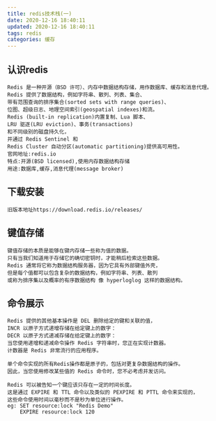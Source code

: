 ```yaml
---
title: redis技术栈(一)
date: 2020-12-16 18:40:11
updated: 2020-12-16 18:40:11
tags: redis
categories: 缓存
---
```

## 认识redis
    Redis 是一种开源（BSD 许可）、内存中数据结构存储，用作数据库、缓存和消息代理。 
    Redis 提供了数据结构，例如字符串、散列、列表、集合、
    带有范围查询的排序集合(sorted sets with range queries)、
    位图、超级日志、地理空间索引(geospatial indexes)和流。
    Redis (built-in replication)内置复制、Lua 脚本、
    LRU 驱逐(LRU eviction)、事务(transactions)
    和不同级别的磁盘持久化，
    并通过 Redis Sentinel 和 
    Redis Cluster 自动分区(automatic partitioning)提供高可用性。
    官网地址:redis.io
    特点:开源(BSD licensed),使用内存数据结构存储
    用途:数据库,缓存,消息代理(message broker)

## 下载安装
    旧版本地址https://download.redis.io/releases/

## 键值存储
    键值存储的本质是能够在键内存储一些称为值的数据。
    只有当我们知道用于存储它的确切密钥时，才能稍后检索这些数据。 
    Redis 通常将它称为数据结构服务器，因为它具有外部键值外壳，
    但是每个值都可以包含复杂的数据结构，例如字符串、列表、散列
    或称为排序集以及概率的有序数据结构 像 hyperloglog 这样的数据结构。
## 命令展示
    Redis 提供的其他基本操作是 DEL 删除给定的键和关联的值，
    INCR 以原子方式递增存储在给定键上的数字：
    DECR 以原子方式递减存储在给定键上的数字：
    当您使用递增和递减命令操作 Redis 字符串时，您正在实现计数器。
    计数器是 Redis 非常流行的应用程序。
    
    单个命令实现的所有Redis操作都是原子的，包括对更复杂数据结构的操作。 
    因此，当您使用修改某些值的 Redis 命令时，您不必考虑并发访问。
    
    Redis 可以被告知一个键应该只存在一定的时间长度。 
    这是通过 EXPIRE 和 TTL 命令以及类似的 PEXPIRE 和 PTTL 命令来实现的，
    这些命令使用时间以毫秒而不是秒为单位进行操作。
    eg: SET resource:lock "Redis Demo"
        EXPIRE resource:lock 120